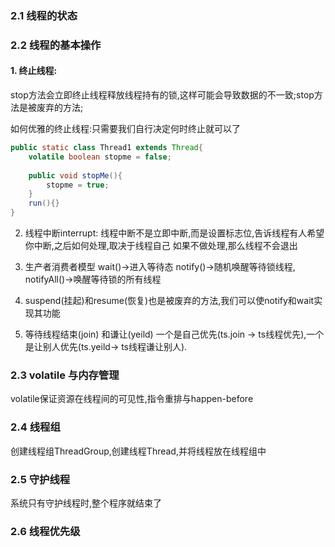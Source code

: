 ### 2.1 线程的状态
### 2.2 线程的基本操作
#### 1. 终止线程:
stop方法会立即终止线程释放线程持有的锁,这样可能会导致数据的不一致;stop方法是被废弃的方法;</br>

如何优雅的终止线程:只需要我们自行决定何时终止就可以了
```java
public static class Thread1 extends Thread{
    volatile boolean stopme = false;
    
    public void stopMe(){
        stopme = true;
    }
    run(){}  
} 
```
2. 线程中断interrupt:
线程中断不是立即中断,而是设置标志位,告诉线程有人希望你中断,之后如何处理,取决于线程自己 如果不做处理,那么线程不会退出

3. 生产者消费者模型
wait()->进入等待态
notify()->随机唤醒等待锁线程,
notifyAll()->唤醒等待锁的所有线程

4. suspend(挂起)和resume(恢复)也是被废弃的方法,我们可以使notify和wait实现其功能 

5. 等待线程结束(join) 和谦让(yeild) 一个是自己优先(ts.join -> ts线程优先),一个是让别人优先(ts.yeild-> ts线程谦让别人).

### 2.3 volatile 与内存管理
  volatile保证资源在线程间的可见性,指令重排与happen-before
### 2.4 线程组
   创建线程组ThreadGroup,创建线程Thread,并将线程放在线程组中
   
### 2.5 守护线程
系统只有守护线程时,整个程序就结束了 

### 2.6 线程优先级




 